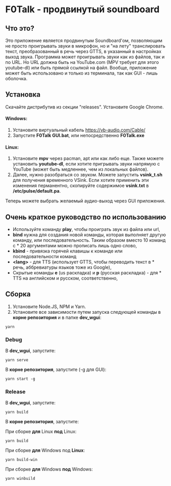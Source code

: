 # F0Talk - продвинутый soundboard
## Что это?
Это приложение является продвинутым Soundboard\'ом, позволяющим не просто проигрывать звуки в микрофон, но и "на лету" транслировать текст, преобразованный в речь через GTTS, в указанный в настройках выход звука. Программа может проигрывать звуки как из файлов, так и по URL. Но URL должна быть на YouTube.com (MPV требует для этого youtube-dl) или быть прямой ссылкой на файл. Вообще, приложение может быть использовано и только из терминала, так как GUI - лишь оболочка.

## Установка
Скачайте дистрибутив из секции "releases". Установите Google Chrome.

#### Windows:
1. Установите виртуальный кабель https://vb-audio.com/Cable/ 
2. Запустите **F0Talk GUI.bat**, или непосредственно **F0Talk.exe**

#### Linux: 
1. Установите **mpv** через pacman, apt или как либо еще. Также можете установить **youtube-dl**, если хотите пригрывать звуки напрямую с YouTube (может быть медленнее, чем из локальных файлов).
2. Далее, нужно разобраться со звуком. Можете запустить **vsink_t.sh** для получения временного VSink. Если хотите применить эти изменения перманентно, скопируйте содержимое **vsink.txt** в **/etc/pulse/default.pa**.

Теперь можете выбрать желаемый аудио-выход через GUI приложения.

## Очень краткое руководство по использованию
* Используйте команду **play**, чтобы проиграть звук из файла или url,
* **bind** нужна для создания новой команды, которая выполняет другую команду, или последовательность. Таким образом вместо 10 команд с * 20 аргументами можно прописать лишь одно слово,
* **kbind** - привязка горячей клавишы к команде или последовательности команд
* **&lt;lang&gt;** - для TTS (использует GTTS, чтобы переводить текст в * речь, аббревиатуры языков тоже из Google),
* Скрытые команды **e** (us раскладка) и **р** (русская раскладка) - для * TTS на английском и русском, соответственно,

## Сборка
1. Установите Node.JS, NPM и Yarn.
2. Установите все зависимости путем запуска следующей команды в **корне репозитория** и в папке **dev_wgui**:
```
yarn
```

### Debug
В **dev_wgui**, запустите:
```
yarn serve
```
В **корне репозитория**, запустите (-g для GUI):
```
yarn start -g
```

### Release
В **dev_wgui**, запустите:
```
yarn build
```
В **корне репозитория**, запустите:

При сборке **для** Linux **под** Linux:
```
yarn build
```
При сборке **для** Windows под **Linux**:
```
yarn build-win
```
При сборке **для** Windows **под** Windows:
```
yarn winbuild
```